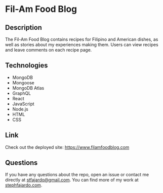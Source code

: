 # Fil-Am Food Blog

## Description 
The Fil-Am Food Blog contains recipes for Filipino and American dishes, as well as stories about my experiences making them. Users can view recipes and leave comments on each recipe page. 

## Technologies 
* MongoDB
* Mongoose 
* MongoDB Atlas
* GraphQL
* React 
* JavaScript 
* Node.js 
* HTML
* CSS

## Link
Check out the deployed site: https://www.filamfoodblog.com

## Questions 
If you have any questions about the repo, open an issue or contact me directly at stfajardo@gmail.com. You can find more of my work at [stephfajardo.com](https://www.stephfajardo.com).
